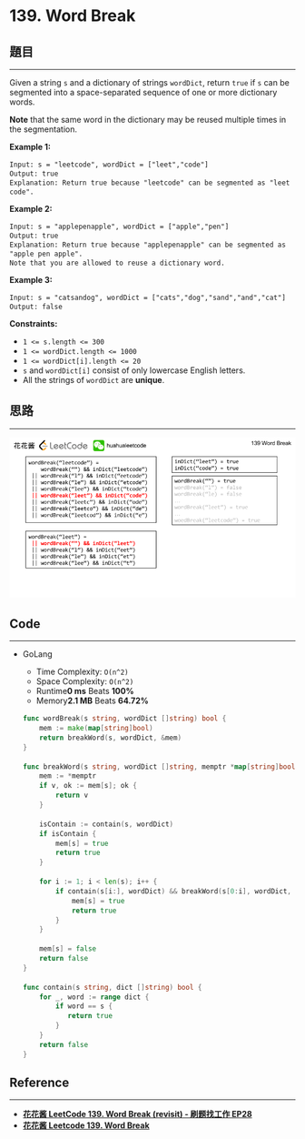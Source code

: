 # 139. Word Break

## 題目

---

Given a string `s` and a dictionary of strings `wordDict`, return `true` if `s` can be segmented into a space-separated sequence of one or more dictionary words.

**Note** that the same word in the dictionary may be reused multiple times in the segmentation.

**Example 1:**

```
Input: s = "leetcode", wordDict = ["leet","code"]
Output: true
Explanation: Return true because "leetcode" can be segmented as "leet code".

```

**Example 2:**

```
Input: s = "applepenapple", wordDict = ["apple","pen"]
Output: true
Explanation: Return true because "applepenapple" can be segmented as "apple pen apple".
Note that you are allowed to reuse a dictionary word.

```

**Example 3:**

```
Input: s = "catsandog", wordDict = ["cats","dog","sand","and","cat"]
Output: false

```

**Constraints:**

- `1 <= s.length <= 300`
- `1 <= wordDict.length <= 1000`
- `1 <= wordDict[i].length <= 20`
- `s` and `wordDict[i]` consist of only lowercase English letters.
- All the strings of `wordDict` are **unique**.

## 思路

---

![Untitled](/Images/139.Word-Break/00.png)

## Code

---

- GoLang
    - Time Complexity: `O(n^2)`
    - Space Complexity: `O(n^2)`
    - Runtime**0 ms** Beats **100%**
    - Memory**2.1 MB** Beats **64.72%**
    
    ```go
    func wordBreak(s string, wordDict []string) bool {
        mem := make(map[string]bool)
        return breakWord(s, wordDict, &mem)
    }
    
    func breakWord(s string, wordDict []string, memptr *map[string]bool) bool {
        mem := *memptr
        if v, ok := mem[s]; ok {
            return v
        }
    
        isContain := contain(s, wordDict)
        if isContain {
            mem[s] = true
            return true
        }
    
        for i := 1; i < len(s); i++ {
            if contain(s[i:], wordDict) && breakWord(s[0:i], wordDict, memptr) {
                mem[s] = true
                return true
            }
        }
    
        mem[s] = false
        return false
    }
    
    func contain(s string, dict []string) bool {
        for _, word := range dict {
            if word == s {
               return true
            }
        }
        return false
    }
    ```
    

## Reference

---

- ****[花花酱 LeetCode 139. Word Break (revisit) - 刷题找工作 EP28](https://youtu.be/ptlwluzeC1I)****
- **[花花酱 Leetcode 139. Word Break](http://zxi.mytechroad.com/blog/leetcode/leetcode-139-word-break/)**